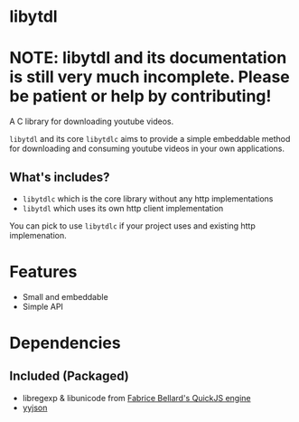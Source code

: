 # libytdl

# NOTE: libytdl and its documentation is still very much incomplete. Please be patient or help by contributing!

A C library for downloading youtube videos.

`libytdl` and its core `libytdlc` aims to provide a simple embeddable method for downloading and consuming youtube videos in your own applications. 

## What's includes?
- `libytdlc` which is the core library without any http implementations
- `libytdl` which uses its own http client implementation

You can pick to use `libytdlc` if your project uses and existing http implemenation.

# Features
- Small and embeddable
- Simple API

# Dependencies

## Included (Packaged)
- libregexp & libunicode from [Fabrice Bellard's QuickJS engine](https://bellard.org/quickjs/)
- [yyjson](https://github.com/ibireme/yyjson)